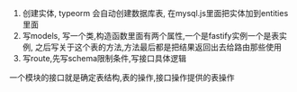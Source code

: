 1. 创建实体, typeorm 会自动创建数据库表, 在mysql.js里面把实体加到entities里面
1. 写models, 写一个类,构造函数里面有两个属性,一个是fastify实例一个是表实例, 之后写关于这个表的方法,方法最后都是把结果返回出去给路由那些使用
1. 写route,先写schema限制条件,写接口具体逻辑



一个模块的接口就是确定表结构,表的操作,接口操作提供的表操作
